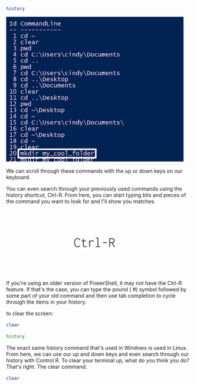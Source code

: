 ```PowerShell
history
```

![history](images/history.png)

We can scroll through these commands with the up or down keys on our keyboard. 

You can even search through your previously used commands using the history shortcut, Ctrl-R. From here, you can start typing bits and pieces of the command you want to look for and I'll show you matches.
![history_short](images/history_short.png)

If you're using an older version of PowerShell, it may not have the Ctrl-R feature. If that's the case, you can type the pound ( #) symbol followed by some part of your old command and then use tab completion to cycle through the items in your history.

to clear the screen: 

```PowerShell
clear
```

```Bash
history
```

The exact same history command that's used in Windows is used in Linux. From here, we can use our up and down keys and even search through our history with Control R. To clear your terminal up, what do you think you do? That's right. The clear command.

```Bash
clear
```